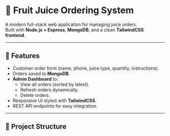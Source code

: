 # 🥤 Fruit Juice Ordering System

A modern full-stack web application for managing juice orders.  
Built with **Node.js + Express**, **MongoDB**, and a clean **TailwindCSS frontend**.

---

## 🚀 Features
- Customer order form (name, phone, juice type, quantity, instructions).
- Orders saved to **MongoDB**.
- **Admin Dashboard** to:
  - View all orders (sorted by latest).
  - Refresh orders dynamically.
  - Delete orders.
- Responsive UI styled with **TailwindCSS**.
- REST API endpoints for easy integration.

---

## 📂 Project Structure

